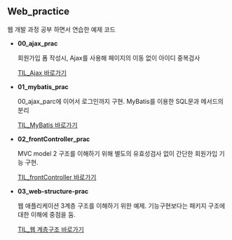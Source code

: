 ## Web_practice

웹 개발 과정 공부 하면서 연습한 예제 코드

- **00_ajax_prac**

  회원가입 폼 작성시, Ajax를 사용해 페이지의 이동 없이 아이디 중복검사

  [TIL_Ajax 바로가기](https://github.com/rlaalstjd00/TIL/blob/master/06_JSP/04_Ajax.md)

- **01_mybatis_prac**

  00_ajax_parc에 이어서 로그인까지 구현. MyBatis를 이용한 SQL문과 메서드의 분리

  [TIL_MyBatis 바로가기](https://github.com/rlaalstjd00/TIL/blob/master/06_JSP/05_MyBatis.md)

- **02_frontController_prac**

  MVC model 2 구조를 이해하기 위해 별도의 유효성검사 없이 간단한 회원가입 기능 구현.
  
  [TIL_frontController 바로가기](https://github.com/rlaalstjd00/TIL/blob/master/07_MVC/01_Front-Controller%20Pattern.md)

- **03_web-structure-prac**

  웹 애플리케이션 3계층 구조를 이해하기 위한 예제. 기능구현보다는 패키지 구조에 대한 이해에 중점을 둠.

  [TIL_웹 계층구조 바로가기](https://github.com/rlaalstjd00/TIL/blob/master/09_Spring/01_%EA%B3%84%EC%B8%B5%EA%B5%AC%EC%A1%B0.md)

